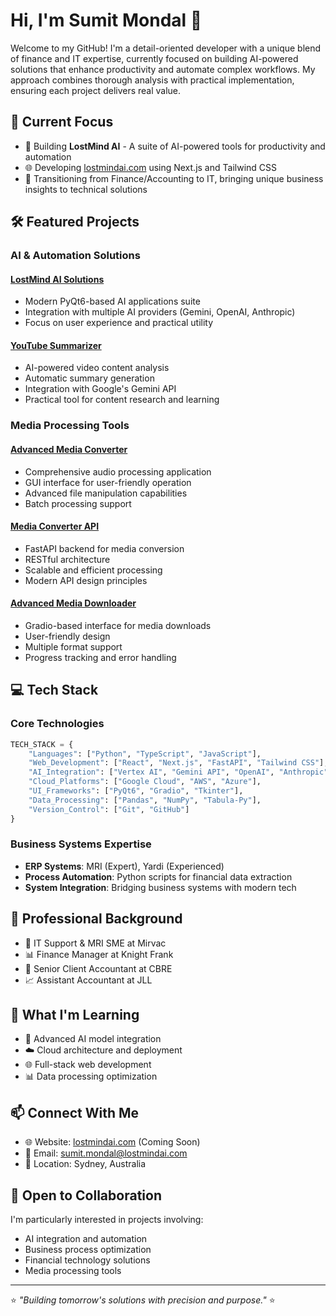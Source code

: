 # Hi, I'm Sumit Mondal 👋

Welcome to my GitHub! I'm a detail-oriented developer with a unique blend of finance and IT expertise, currently focused on building AI-powered solutions that enhance productivity and automate complex workflows. My approach combines thorough analysis with practical implementation, ensuring each project delivers real value.

## 🎯 Current Focus

- 🤖 Building **LostMind AI** - A suite of AI-powered tools for productivity and automation
- 🌐 Developing [lostmindai.com](https://lostmindai.com) using Next.js and Tailwind CSS
- 🔄 Transitioning from Finance/Accounting to IT, bringing unique business insights to technical solutions

## 🛠️ Featured Projects

### AI & Automation Solutions

#### [LostMind AI Solutions](https://github.com/lostmind008/lostMind-ai-solutions-pyqt6)
- Modern PyQt6-based AI applications suite
- Integration with multiple AI providers (Gemini, OpenAI, Anthropic)
- Focus on user experience and practical utility

#### [YouTube Summarizer](https://github.com/lostmind008/youtube-summariser)
- AI-powered video content analysis
- Automatic summary generation
- Integration with Google's Gemini API
- Practical tool for content research and learning

### Media Processing Tools

#### [Advanced Media Converter](https://github.com/lostmind008/advanced-media-converter)
- Comprehensive audio processing application
- GUI interface for user-friendly operation
- Advanced file manipulation capabilities
- Batch processing support

#### [Media Converter API](https://github.com/lostmind008/media-converter-api)
- FastAPI backend for media conversion
- RESTful architecture
- Scalable and efficient processing
- Modern API design principles

#### [Advanced Media Downloader](https://github.com/lostmind008/advanced-media-downloader-gradio)
- Gradio-based interface for media downloads
- User-friendly design
- Multiple format support
- Progress tracking and error handling

## 💻 Tech Stack

### Core Technologies
```python
TECH_STACK = {
    "Languages": ["Python", "TypeScript", "JavaScript"],
    "Web_Development": ["React", "Next.js", "FastAPI", "Tailwind CSS"],
    "AI_Integration": ["Vertex AI", "Gemini API", "OpenAI", "Anthropic"],
    "Cloud_Platforms": ["Google Cloud", "AWS", "Azure"],
    "UI_Frameworks": ["PyQt6", "Gradio", "Tkinter"],
    "Data_Processing": ["Pandas", "NumPy", "Tabula-Py"],
    "Version_Control": ["Git", "GitHub"]
}
```

### Business Systems Expertise
- **ERP Systems**: MRI (Expert), Yardi (Experienced)
- **Process Automation**: Python scripts for financial data extraction
- **System Integration**: Bridging business systems with modern tech

## 🌟 Professional Background

- 🏢 IT Support & MRI SME at Mirvac
- 📊 Finance Manager at Knight Frank
- 💼 Senior Client Accountant at CBRE
- 📈 Assistant Accountant at JLL

## 🎯 What I'm Learning

- 🤖 Advanced AI model integration
- ☁️ Cloud architecture and deployment
- 🌐 Full-stack web development
- 📊 Data processing optimization

## 📫 Connect With Me

- 🌐 Website: [lostmindai.com](https://lostmindai.com) (Coming Soon)
- 📧 Email: sumit.mondal@lostmindai.com
- 📍 Location: Sydney, Australia

## 🤝 Open to Collaboration

I'm particularly interested in projects involving:
- AI integration and automation
- Business process optimization
- Financial technology solutions
- Media processing tools

---

⭐ *"Building tomorrow's solutions with precision and purpose."* ⭐